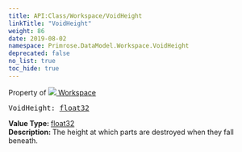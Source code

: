 ```yaml
---
title: API:Class/Workspace/VoidHeight
linkTitle: "VoidHeight"
weight: 86
date: 2019-08-02
namespace: Primrose.DataModel.Workspace.VoidHeight
deprecated: false
no_list: true
toc_hide: true
---
```

Property of <a href="/docs/api-reference/Class/Workspace"><img src="/icons/silk/world.png"/>&nbsp;Workspace</a>
<pre class="method-declaration">
VoidHeight: <a class="type" href="/docs/api-reference/System/Primitives#single">float32</a></pre>
<b>Value Type: </b>
<a class="type" href="/docs/api-reference/System/Primitives#single">float32</a>
<br/>
<b>Description: </b>
The height at which parts are destroyed when they fall beneath.


